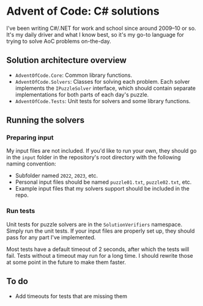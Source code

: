 # Advent of Code: C# solutions

I've been writing C#/.NET for work and school since around 2009–10 or so. It's
my daily driver and what I know best, so it's my go-to language for trying to
solve AoC problems on-the-day.

## Solution architecture overview

- `AdventOfCode.Core`: Common library functions.
- `AdventOfCode.Solvers`: Classes for solving each problem. Each solver
  implements the `IPuzzleSolver` interface, which should contain separate
  implementations for both parts of each day's puzzle.
- `AdventOfCode.Tests`: Unit tests for solvers and some library functions.

## Running the solvers

### Preparing input

My input files are not included. If you'd like to run your own, they should go
in the `input` folder in the repository's root directory with the following
naming convention:

- Subfolder named `2022`, `2023`, etc.
- Personal input files should be named `puzzle01.txt`, `puzzle02.txt`, etc.
- Example input files that my solvers support should be included in the repo.

### Run tests

Unit tests for puzzle solvers are in the `SolutionVerifiers` namespace. Simply
run the unit tests. If your input files are properly set up, they should pass
for any part I've implemented.

Most tests have a default timeout of 2 seconds, after which the tests will fail.
Tests without a timeout may run for a long time. I should rewrite those at some
point in the future to make them faster.

## To do

- Add timeouts for tests that are missing them
